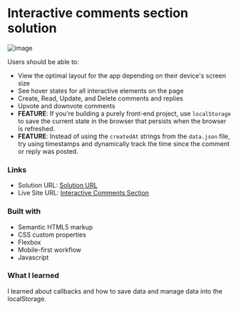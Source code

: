 # Interactive comments section solution
![image](https://github.com/user-attachments/assets/bbd74b6a-0d7a-442e-b56c-3ab2fd33a986)

Users should be able to:

- View the optimal layout for the app depending on their device's screen size
- See hover states for all interactive elements on the page
- Create, Read, Update, and Delete comments and replies
- Upvote and downvote comments
- **FEATURE**: If you're building a purely front-end project, use `localStorage` to save the current state in the browser that persists when the browser is refreshed.
- **FEATURE**: Instead of using the `createdAt` strings from the `data.json` file, try using timestamps and dynamically track the time since the comment or reply was posted.

### Links

- Solution URL: [Solution URL](https://www.frontendmentor.io/solutions/interactive-comments-section-vanilla-js-gBHlV4-2x7)
- Live Site URL: [Interactive Comments Section](https://rojasmart.github.io/interactive-comments-section/)

### Built with

- Semantic HTML5 markup
- CSS custom properties
- Flexbox
- Mobile-first workflow
- Javascript

### What I learned

I learned about callbacks and how to save data and manage data into the localStorage.
